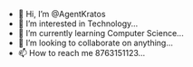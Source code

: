 - 👋 Hi, I’m @AgentKratos
- 👀 I’m interested in Technology...
- 🌱 I’m currently learning Computer Science...
- 💞️ I’m looking to collaborate on anything...
- 📫 How to reach me 8763151123...

<!---
AgentKratos/AgentKratos is a ✨ special ✨ repository because its `README.md` (this file) appears on your GitHub profile.
You can click the Preview link to take a look at your changes.
--->
